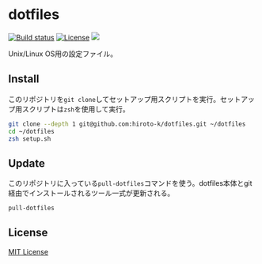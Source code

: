 # dotfiles

[![Build status](https://img.shields.io/travis/hiroto-k/dotfiles/master.svg?style=flat-square)](https://travis-ci.org/hiroto-k/dotfiles)
[![License](https://img.shields.io/github/license/hiroto-k/dotfiles.svg?style=flat-square)](https://github.com/hiroto-k/dotfiles/blob/master/LICENSE)
![](https://img.shields.io/badge/platform-OS%20X%20|%20Linux-808080.svg?style=flat-square)

Unix/Linux OS用の設定ファイル。

## Install
このリポジトリを``git clone``してセットアップ用スクリプトを実行。セットアップ用スクリプトは``zsh``を使用して実行。

```bash
git clone --depth 1 git@github.com:hiroto-k/dotfiles.git ~/dotfiles
cd ~/dotfiles
zsh setup.sh
```

## Update
このリポジトリに入っている``pull-dotfiles``コマンドを使う。dotfiles本体とgit経由でインストールされるツール一式が更新される。

```bash
pull-dotfiles
```

## License
[MIT License](https://github.com/hiroto-k/dotfiles/blob/master/LICENSE "MIT License")
